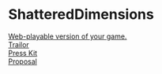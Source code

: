 # ShatteredDimensions

[Web-playable version of your game.](https://itch.io/)  
[Trailor](https://youtube.com)  
[Press Kit](https://dopresskit.com/)  
[Proposal](https://docs.google.com/document/d/1xjGdmtULjXItcZ0VLk4QCZCKcBdBED-yvpBHiZQ-zjI/edit?usp=sharing)  
